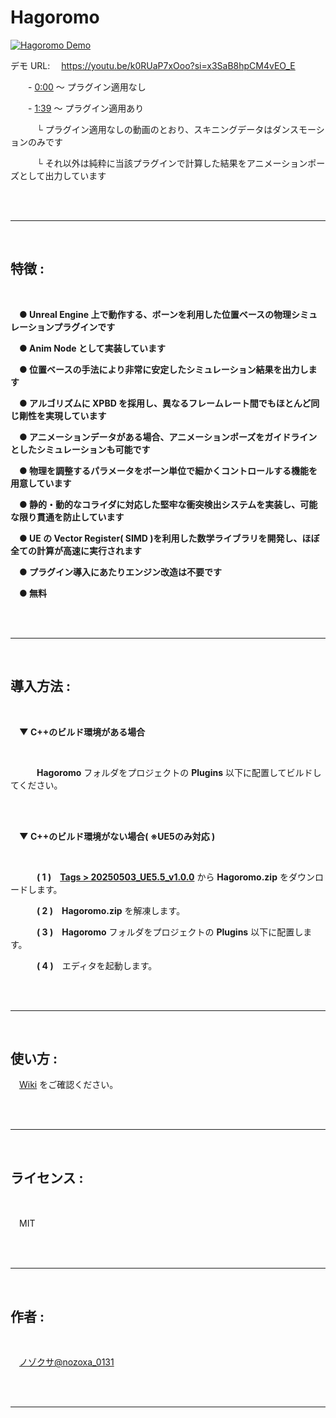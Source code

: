 # Hagoromo

[![Hagoromo Demo](http://img.youtube.com/vi/k0RUaP7xOoo/0.jpg)](https://www.youtube.com/watch?v=k0RUaP7xOoo "Hagoromo Demo")

デモ URL:
　https://youtu.be/k0RUaP7xOoo?si=x3SaB8hpCM4vEO_E

　　- [0:00](https://youtu.be/k0RUaP7xOoo?si=EM5wYsA9CxxWqT2o) ～ プラグイン適用なし

　　- [1:39](https://youtu.be/k0RUaP7xOoo?si=H5prtSiqccYcSImJ&t=99) ～ プラグイン適用あり

　　　└ プラグイン適用なしの動画のとおり、スキニングデータはダンスモーションのみです

　　　└ それ以外は純粋に当該プラグインで計算した結果をアニメーションポーズとして出力しています

<br/>
<br/>

---

<br/>

## 特徴 :

<br/>

　**● Unreal Engine 上で動作する、ボーンを利用した位置ベースの物理シミュレーションプラグインです**

　**● Anim Node として実装しています**

　**● 位置ベースの手法により非常に安定したシミュレーション結果を出力します**

　**● アルゴリズムに XPBD を採用し、異なるフレームレート間でもほとんど同じ剛性を実現しています**

　**● アニメーションデータがある場合、アニメーションポーズをガイドラインとしたシミュレーションも可能です**

　**● 物理を調整するパラメータをボーン単位で細かくコントロールする機能を用意しています**

　**● 静的・動的なコライダに対応した堅牢な衝突検出システムを実装し、可能な限り貫通を防止しています**

　**● UE の Vector Register( SIMD )を利用した数学ライブラリを開発し、ほぼ全ての計算が高速に実行されます**

　**● プラグイン導入にあたりエンジン改造は不要です**

　**● 無料**

<br/>
<br/>

---

<br/>

## 導入方法 :

<br/>

　**▼ C++のビルド環境がある場合**

<br/>

　　　**Hagoromo** フォルダをプロジェクトの **Plugins** 以下に配置してビルドしてください。

<br/>
<br/>

　**▼ C++のビルド環境がない場合( ※UE5のみ対応 )**

<br/>

　　　**( 1 )**　**[Tags > 20250503_UE5.5_v1.0.0](https://github.com/nozoxa/Hagoromo/releases/tag/20250503_v1.0.0)** から **Hagoromo.zip** をダウンロードします。

　　　**( 2 )**　**Hagoromo.zip** を解凍します。

　　　**( 3 )**　**Hagoromo** フォルダをプロジェクトの **Plugins** 以下に配置します。

　　　**( 4 )**　エディタを起動します。

<br/>
<br/>

---

<br/>

## 使い方 :

　[Wiki](https://github.com/nozoxa/Hagoromo/wiki/Hagoromo-%E3%81%AE%E4%BD%BF%E3%81%84%E6%96%B9) をご確認ください。

<br/>
<br/>

---

<br/>

## ライセンス :

<br/>

　MIT

<br/>
<br/>

---

<br/>

## 作者 :

<br/>

　[ノゾクサ@nozoxa_0131](https://x.com/nozoxa_0131)

<br/>
<br/>

---
